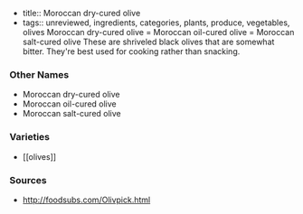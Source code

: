 - title:: Moroccan dry-cured olive
- tags:: unreviewed, ingredients, categories, plants, produce, vegetables, olives
Moroccan dry-cured olive = Moroccan oil-cured olive = Moroccan salt-cured olive These are shriveled black olives that are somewhat bitter. They're best used for cooking rather than snacking.

### Other Names

* Moroccan dry-cured olive
* Moroccan oil-cured olive
* Moroccan salt-cured olive

### Varieties

* [[olives]]

### Sources
* http://foodsubs.com/Olivpick.html
